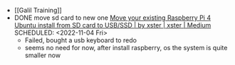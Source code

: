 - [[Galil Training]]
- DONE  move sd card to new one [Move your existing Raspberry Pi 4 Ubuntu install from SD card to USB/SSD | by xster | xster | Medium](https://medium.com/xster-tech/move-your-existing-raspberry-pi-4-ubuntu-install-from-sd-card-to-usb-ssd-52e99723f07b)
  SCHEDULED: <2022-11-04 Fri>
	- Failed, bought a usb keyboard to redo
	- seems no need for now, after install raspberry, os the system is quite smaller now